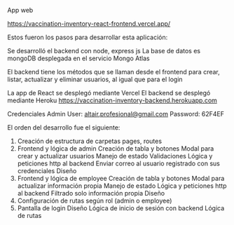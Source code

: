 App web

https://vaccination-inventory-react-frontend.vercel.app/

Estos fueron los pasos para desarrollar esta aplicación:

Se desarrolló el backend con node, express js
La base de datos es mongoDB desplegada en el servicio Mongo Atlas

El backend tiene los métodos que se llaman desde el frontend para
crear, listar, actualizar y eliminar usuarios, al igual que para el login

La app de React se desplegó mediante Vercel
El backend se desplegó mediante Heroku
https://vaccination-inventory-backend.herokuapp.com

Credenciales Admin
User: altair.profesional@gmail.com
Password: 62F4EF

El orden del desarrollo fue el siguiente:

1. Creación de estructura de carpetas pages, routes
2. Frontend y lógica de admin
   Creación de tabla y botones
   Modal para crear y actualizar usuarios
   Manejo de estado
   Validaciones
   Lógica y peticiones http al backend
   Enviar correo al usuario registrado con sus credenciales
   Diseño
3. Frontend y lógica de employee
   Creación de tabla y botones
   Modal para actualizar información propia
   Manejo de estado
   Lógica y peticiones http al backend
   Filtrado solo información propia
   Diseño
4. Configuración de rutas según rol (admin o employee)
5. Pantalla de login
   Diseño
   Lógica de inicio de sesión con backend
   Lógica de rutas
